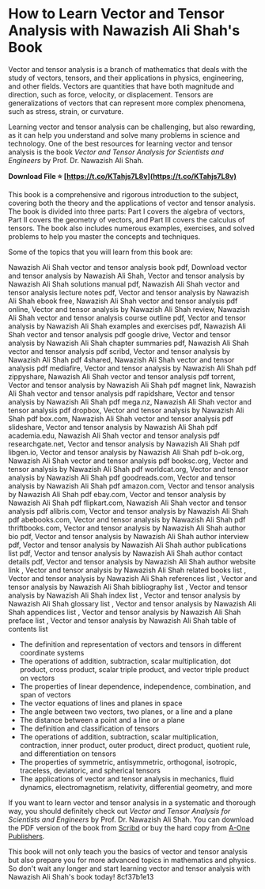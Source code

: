 
 
# How to Learn Vector and Tensor Analysis with Nawazish Ali Shah's Book
  
Vector and tensor analysis is a branch of mathematics that deals with the study of vectors, tensors, and their applications in physics, engineering, and other fields. Vectors are quantities that have both magnitude and direction, such as force, velocity, or displacement. Tensors are generalizations of vectors that can represent more complex phenomena, such as stress, strain, or curvature.
  
Learning vector and tensor analysis can be challenging, but also rewarding, as it can help you understand and solve many problems in science and technology. One of the best resources for learning vector and tensor analysis is the book *Vector and Tensor Analysis for Scientists and Engineers* by Prof. Dr. Nawazish Ali Shah.
 
**Download File ⭐ [https://t.co/KTahjs7L8v](https://t.co/KTahjs7L8v)**


  
This book is a comprehensive and rigorous introduction to the subject, covering both the theory and the applications of vector and tensor analysis. The book is divided into three parts: Part I covers the algebra of vectors, Part II covers the geometry of vectors, and Part III covers the calculus of tensors. The book also includes numerous examples, exercises, and solved problems to help you master the concepts and techniques.
  
Some of the topics that you will learn from this book are:
 
Nawazish Ali Shah vector and tensor analysis book pdf,  Download vector and tensor analysis by Nawazish Ali Shah,  Vector and tensor analysis by Nawazish Ali Shah solutions manual pdf,  Nawazish Ali Shah vector and tensor analysis lecture notes pdf,  Vector and tensor analysis by Nawazish Ali Shah ebook free,  Nawazish Ali Shah vector and tensor analysis pdf online,  Vector and tensor analysis by Nawazish Ali Shah review,  Nawazish Ali Shah vector and tensor analysis course outline pdf,  Vector and tensor analysis by Nawazish Ali Shah examples and exercises pdf,  Nawazish Ali Shah vector and tensor analysis pdf google drive,  Vector and tensor analysis by Nawazish Ali Shah chapter summaries pdf,  Nawazish Ali Shah vector and tensor analysis pdf scribd,  Vector and tensor analysis by Nawazish Ali Shah pdf 4shared,  Nawazish Ali Shah vector and tensor analysis pdf mediafire,  Vector and tensor analysis by Nawazish Ali Shah pdf zippyshare,  Nawazish Ali Shah vector and tensor analysis pdf torrent,  Vector and tensor analysis by Nawazish Ali Shah pdf magnet link,  Nawazish Ali Shah vector and tensor analysis pdf rapidshare,  Vector and tensor analysis by Nawazish Ali Shah pdf mega.nz,  Nawazish Ali Shah vector and tensor analysis pdf dropbox,  Vector and tensor analysis by Nawazish Ali Shah pdf box.com,  Nawazish Ali Shah vector and tensor analysis pdf slideshare,  Vector and tensor analysis by Nawazish Ali Shah pdf academia.edu,  Nawazish Ali Shah vector and tensor analysis pdf researchgate.net,  Vector and tensor analysis by Nawazish Ali Shah pdf libgen.io,  Vector and tensor analysis by Nawazish Ali Shah pdf b-ok.org,  Nawazish Ali Shah vector and tensor analysis pdf booksc.org,  Vector and tensor analysis by Nawazish Ali Shah pdf worldcat.org,  Vector and tensor analysis by Nawazish Ali Shah pdf goodreads.com,  Vector and tensor analysis by Nawazish Ali Shah pdf amazon.com,  Vector and tensor analysis by Nawazish Ali Shah pdf ebay.com,  Vector and tensor analysis by Nawazish Ali Shah pdf flipkart.com,  Nawazish Ali Shah vector and tensor analysis pdf alibris.com,  Vector and tensor analysis by Nawazish Ali Shah pdf abebooks.com,  Vector and tensor analysis by Nawazish Ali Shah pdf thriftbooks.com,  Vector and tensor analysis by Nawazish Ali Shah author bio pdf,  Vector and tensor analysis by Nawazish Ali Shah author interview pdf,  Vector and tensor analysis by Nawazish Ali Shah author publications list pdf,  Vector and tensor analysis by Nawazish Ali Shah author contact details pdf,  Vector and tensor analysis by Nawazish Ali Shah author website link ,  Vector and tensor analysis by Nawazish Ali Shah related books list ,  Vector and tensor analysis by Nawazish Ali Shah references list ,  Vector and tensor analysis by Nawazish Ali Shah bibliography list ,  Vector and tensor analysis by Nawazish Ali Shah index list ,  Vector and tensor analysis by Nawazish Ali Shah glossary list ,  Vector and tensor analysis by Nawazish Ali Shah appendices list ,  Vector and tensor analysis by Nawazish Ali Shah preface list ,  Vector and tensor analysis by Nawazish Ali Shah table of contents list
  
- The definition and representation of vectors and tensors in different coordinate systems
- The operations of addition, subtraction, scalar multiplication, dot product, cross product, scalar triple product, and vector triple product on vectors
- The properties of linear dependence, independence, combination, and span of vectors
- The vector equations of lines and planes in space
- The angle between two vectors, two planes, or a line and a plane
- The distance between a point and a line or a plane
- The definition and classification of tensors
- The operations of addition, subtraction, scalar multiplication, contraction, inner product, outer product, direct product, quotient rule, and differentiation on tensors
- The properties of symmetric, antisymmetric, orthogonal, isotropic, traceless, deviatoric, and spherical tensors
- The applications of vector and tensor analysis in mechanics, fluid dynamics, electromagnetism, relativity, differential geometry, and more

If you want to learn vector and tensor analysis in a systematic and thorough way, you should definitely check out *Vector and Tensor Analysis for Scientists and Engineers* by Prof. Dr. Nawazish Ali Shah. You can download the PDF version of the book from [Scribd](https://www.scribd.com/document/553828676/Vector-and-Tensor-Analysis-by-Dr-Nawazish-Ali-Shah) or buy the hard copy from [A-One Publishers](https://www.aonepublishers.com/).
  
This book will not only teach you the basics of vector and tensor analysis but also prepare you for more advanced topics in mathematics and physics. So don't wait any longer and start learning vector and tensor analysis with Nawazish Ali Shah's book today!
 8cf37b1e13
 
